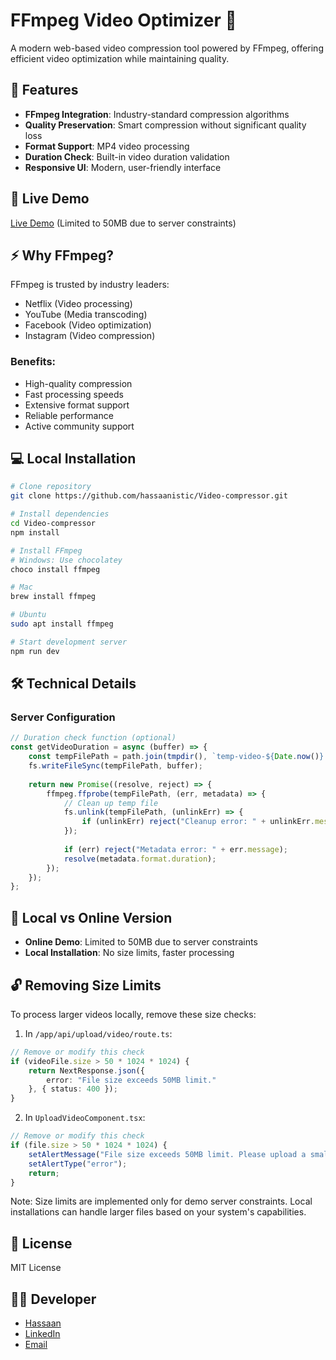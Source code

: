# FFmpeg Video Optimizer 🎥

A modern web-based video compression tool powered by FFmpeg, offering efficient video optimization while maintaining quality.

## 🌟 Features

- **FFmpeg Integration**: Industry-standard compression algorithms
- **Quality Preservation**: Smart compression without significant quality loss
- **Format Support**: MP4 video processing
- **Duration Check**: Built-in video duration validation
- **Responsive UI**: Modern, user-friendly interface

## 🚀 Live Demo

[Live Demo](https://video-compressor-4gjz.onrender.com/) (Limited to 50MB due to server constraints)

## ⚡ Why FFmpeg?

FFmpeg is trusted by industry leaders:
- Netflix (Video processing)
- YouTube (Media transcoding)
- Facebook (Video optimization)
- Instagram (Video compression)

### Benefits:
- High-quality compression
- Fast processing speeds
- Extensive format support
- Reliable performance
- Active community support

## 💻 Local Installation

```bash
# Clone repository
git clone https://github.com/hassaanistic/Video-compressor.git

# Install dependencies
cd Video-compressor
npm install

# Install FFmpeg
# Windows: Use chocolatey
choco install ffmpeg

# Mac
brew install ffmpeg

# Ubuntu
sudo apt install ffmpeg

# Start development server
npm run dev
```

## 🛠️ Technical Details

### Server Configuration
```javascript
// Duration check function (optional)
const getVideoDuration = async (buffer) => {
    const tempFilePath = path.join(tmpdir(), `temp-video-${Date.now()}.mp4`);
    fs.writeFileSync(tempFilePath, buffer);
    
    return new Promise((resolve, reject) => {
        ffmpeg.ffprobe(tempFilePath, (err, metadata) => {
            // Clean up temp file
            fs.unlink(tempFilePath, (unlinkErr) => {
                if (unlinkErr) reject("Cleanup error: " + unlinkErr.message);
            });
            
            if (err) reject("Metadata error: " + err.message);
            resolve(metadata.format.duration);
        });
    });
};
```

## 🎯 Local vs Online Version

- **Online Demo**: Limited to 50MB due to server constraints
- **Local Installation**: No size limits, faster processing

## 🔓 Removing Size Limits

To process larger videos locally, remove these size checks:

1. In `/app/api/upload/video/route.ts`:
```typescript
// Remove or modify this check
if (videoFile.size > 50 * 1024 * 1024) {
    return NextResponse.json({ 
        error: "File size exceeds 50MB limit." 
    }, { status: 400 });
}
```

2. In `UploadVideoComponent.tsx`:
```typescript
// Remove or modify this check
if (file.size > 50 * 1024 * 1024) {
    setAlertMessage("File size exceeds 50MB limit. Please upload a smaller video.");
    setAlertType("error");
    return;
}
```

Note: Size limits are implemented only for demo server constraints. Local installations can handle larger files based on your system's capabilities.


## 📝 License

MIT License

## 👨‍💻 Developer

- [Hassaan](https://github.com/hassaanistic)
- [LinkedIn](https://www.linkedin.com/in/hassaanistic/)
- [Email](mailto:imhassaan.dev@gmail.com)
